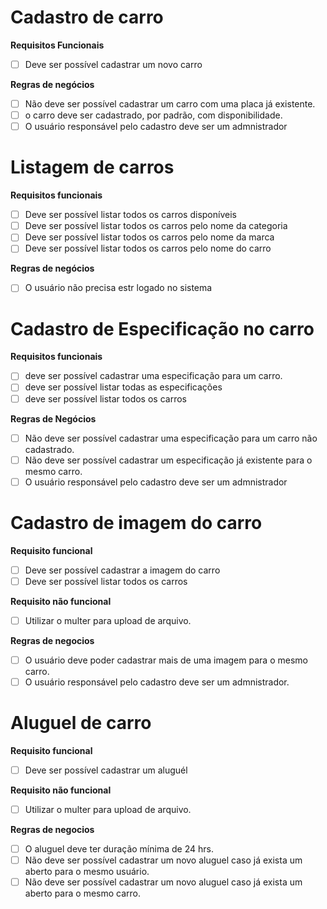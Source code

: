 
# Cadastro de carro

**Requisitos Funcionais**

- [ ] Deve ser possível cadastrar um novo carro


**Regras  de negócios**

- [ ] Não deve ser possível cadastrar um carro com uma placa já existente.
- [ ] o carro deve ser cadastrado, por padrão, com disponibilidade.
- [ ] O usuário responsável pelo cadastro deve ser um admnistrador

# Listagem de carros 

**Requisitos funcionais**

- [ ] Deve ser possível listar todos os carros disponíveis 
- [ ] Deve ser possível listar todos os carros pelo nome da categoria
- [ ] Deve ser possível listar todos os carros pelo nome da marca
- [ ] Deve ser possível listar todos os carros pelo nome do carro

**Regras  de negócios**

- [ ] O usuário não precisa estr logado no sistema

# Cadastro de Especificação no carro

**Requisitos funcionais**

- [ ] deve ser possível cadastrar uma especificação para um carro.
- [ ] deve ser possível listar todas as especificações
- [ ] deve ser possível listar todos os carros

**Regras de Negócios**

- [ ] Não deve ser possível cadastrar uma especificação para um carro  não cadastrado.
- [ ] Não deve ser possível cadastrar um especificação já existente para o mesmo carro.
- [ ] O usuário responsável pelo cadastro deve ser um admnistrador

# Cadastro de imagem do carro

**Requisito funcional**
- [ ] Deve ser possível cadastrar a imagem do carro 
- [ ] Deve ser possível listar todos os carros 

**Requisito não funcional**

- [ ] Utilizar o multer para upload de arquivo.

**Regras de negocios**

- [ ] O usuário deve poder cadastrar mais de uma imagem para o mesmo carro.
- [ ] O usuário responsável pelo cadastro deve ser um admnistrador.

# Aluguel de carro

**Requisito funcional**
- [ ] Deve ser possível cadastrar um aluguél

**Requisito não funcional**

- [ ] Utilizar o multer para upload de arquivo.

**Regras de negocios**

- [ ] O aluguel deve ter duração mínima de 24 hrs.
- [ ] Não deve ser possível cadastrar um novo aluguel caso já exista um aberto para o mesmo usuário.
- [ ] Não deve ser possível cadastrar um novo aluguel caso já exista um aberto para o mesmo carro.
